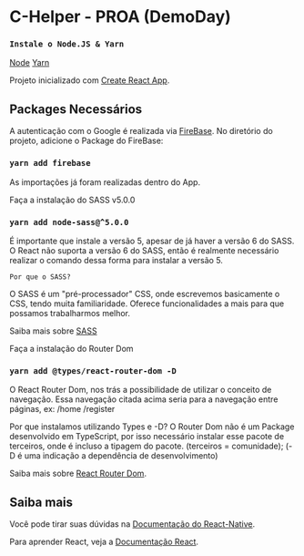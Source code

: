 # C-Helper - PROA (DemoDay)

### `Instale o Node.JS & Yarn`
[Node](https://nodejs.org/en/download/)
[Yarn](https://classic.yarnpkg.com/en/docs/install/#windows-stable)



Projeto inicializado com [Create React App](https://github.com/facebook/create-react-app).

## Packages Necessários

A autenticação com o Google é realizada via [FireBase](https://yarnpkg.com/package/firebase).
No diretório do projeto, adicione o Package do FireBase: 

### `yarn add firebase`

As importações já foram realizadas dentro do App.


Faça a instalação do SASS v5.0.0
### `yarn add node-sass@^5.0.0`

É importante que instale a versão 5, apesar de já haver a versão 6 do SASS. 
O React não suporta a versão 6 do SASS, então é realmente necessário realizar o comando dessa forma para instalar a versão 5.

`Por que o SASS?`

O SASS é um "pré-processador" CSS, onde escrevemos basicamente o CSS, tendo muita familiaridade. 
Oferece funcionalidades a mais para que possamos trabalharmos melhor. 

Saiba mais sobre [SASS](https://sass-lang.com)



Faça a instalação do Router Dom
### `yarn add @types/react-router-dom -D`

O React Router Dom, nos trás a possibilidade de utilizar o conceito de navegação.
Essa navegação citada acima seria para a navegação entre páginas, ex:
/home
/register

Por que instalamos utilizando Types e -D?
O Router Dom não é um Package desenvolvido em TypeScript, por isso necessário instalar esse pacote de terceiros, onde é incluso a tipagem do pacote.
(terceiros = comunidade);
(-D é uma indicação a dependência de desenvolvimento)

Saiba mais sobre [React Router Dom](https://reactrouter.com/).


## Saiba mais

Você pode tirar suas dúvidas na [Documentação do React-Native](https://create-react-app.dev/).

Para aprender React, veja a [Documentação React](https://reactjs.org/).
